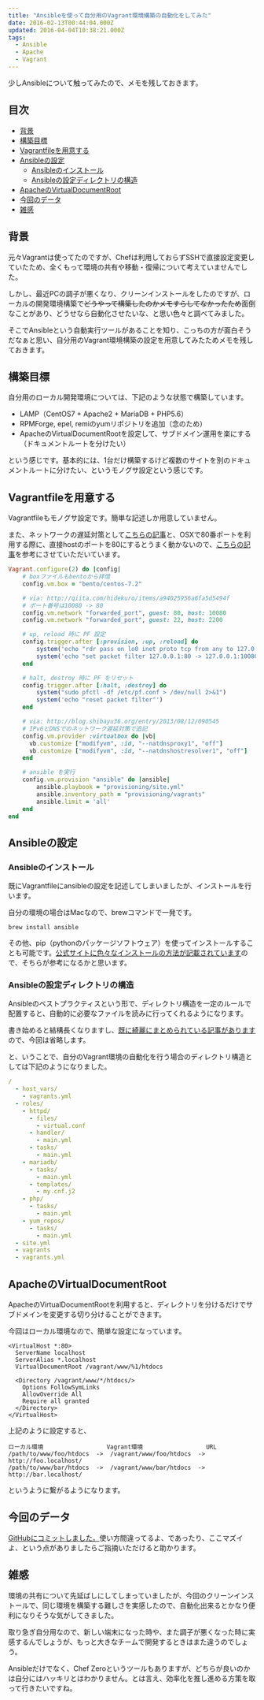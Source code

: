 ```yaml
---
title: "Ansibleを使って自分用のVagrant環境構築の自動化をしてみた"
date: 2016-02-13T00:44:04.000Z
updated: 2016-04-04T10:38:21.000Z
tags: 
  - Ansible
  - Apache
  - Vagrant
---
```



少しAnsibleについて触ってみたので、メモを残しておきます。


## 目次

- [背景](#background)
- [構築目標](#goal)
- [Vagrantfileを用意する](#vagrant)
- [Ansibleの設定](#ansible)
  - [Ansibleのインストール](#install)
  - [Ansibleの設定ディレクトリの構造](#directory)
- [ApacheのVirtualDocumentRoot](#apache)
- [今回のデータ](#data)
- [雑感](#other)


## <a name="background">背景</a>

元々Vagrantは使ってたのですが、Chefは利用しておらずSSHで直接設定変更していたため、全くもって環境の共有や移動・復帰について考えていませんでした。

しかし、最近PCの調子が悪くなり、クリーンインストールをしたのですが、ローカルの開発環境構築で<del>どうやって構築したのかメモすらしてなかったため</del>面倒なことがあり、どうせなら自動化させたいな、と思い色々と調べてみました。

そこでAnsibleという自動実行ツールがあることを知り、こっちの方が面白そうだなぁと思い、自分用のVagrant環境構築の設定を用意してみたためメモを残しておきます。


## <a name="goal">構築目標</a>

自分用のローカル開発環境については、下記のような状態で構築しています。

- LAMP（CentOS7 + Apache2 + MariaDB + PHP5.6）
- RPMForge, epel, remiのyumリポジトリを追加（念のため）
- ApacheのVirtualDocumentRootを設定して、サブドメイン運用を楽にする（ドキュメントルートを分けたい）

という感じです。基本的には、1台だけ構築するけど複数のサイトを別のドキュメントルートに分けたい、というモノグサ設定という感じです。


## <a name="vagrant">Vagrantfileを用意する</a>

Vagrantfileもモノグサ設定です。簡単な記述しか用意していません。

また、ネットワークの遅延対策として[こちらの記事](http://blog.shibayu36.org/entry/2013/08/12/090545)と、OSXで80番ポートを利用する際に、直接hostのポートを80にするとうまく動かないので、[こちらの記事](http://qiita.com/hidekuro/items/a94025956a6fa5d5494f)を参考にさせていただいています。

```ruby
Vagrant.configure(2) do |config|
    # boxファイルもbentoから拝借
    config.vm.box = "bento/centos-7.2"

    # via: http://qiita.com/hidekuro/items/a94025956a6fa5d5494f
    # ポート番号は10080 -> 80
    config.vm.network "forwarded_port", guest: 80, host: 10080
    config.vm.network "forwarded_port", guest: 22, host: 2200

    # up, reload 時に PF 設定
    config.trigger.after [:provision, :up, :reload] do
        system('echo "rdr pass on lo0 inet proto tcp from any to 127.0.0.1 port 80 -> 127.0.0.1 port 10080" | sudo pfctl -ef - > /dev/null 2>&1')
        system('echo "set packet filter 127.0.0.1:80 -> 127.0.0.1:10080"')
    end

    # halt, destroy 時に PF をリセット
    config.trigger.after [:halt, :destroy] do
        system("sudo pfctl -df /etc/pf.conf > /dev/null 2>&1")
        system('echo "reset packet filter"')
    end

    # via: http://blog.shibayu36.org/entry/2013/08/12/090545
    # IPv6とDNSでのネットワーク遅延対策で追記
    config.vm.provider :virtualbox do |vb|
      vb.customize ["modifyvm", :id, "--natdnsproxy1", "off"]
      vb.customize ["modifyvm", :id, "--natdnshostresolver1", "off"]
    end

    # ansible を実行
    config.vm.provision "ansible" do |ansible|
        ansible.playbook = "provisioning/site.yml"
        ansible.inventory_path = "provisioning/vagrants"
        ansible.limit = 'all'
    end
end
```


## <a name="ansible">Ansibleの設定</a>

### <a name="install">Ansibleのインストール</a>

既にVagrantfileにansibleの設定を記述してしまいましたが、インストールを行います。

自分の環境の場合はMacなので、brewコマンドで一発です。

```shell
brew install ansible
```

その他、pip（pythonのパッケージソフトウェア）を使ってインストールすることも可能です。[公式サイトに色々なインストールの方法が記載されています](http://docs.ansible.com/ansible/intro_installation.html)ので、そちらが参考になるかと思います。

### <a name="directory">Ansibleの設定ディレクトリの構造</a>

Ansibleのベストプラクティスという形で、ディレクトリ構造を一定のルールで配置すると、自動的に必要なファイルを読みに行ってくれるようになります。

書き始めると結構長くなりますし、[既に綺麗にまとめられている記事があります](http://knowledge.sakura.ad.jp/tech/3084/)ので、今回は省略します。

と、いうことで、自分のVagrant環境の自動化を行う場合のディレクトリ構造としては下記のようになりました。

```yaml
/
  - host_vars/
    - vagrants.yml
  - roles/
    - httpd/
      - files/
        - virtual.conf
      - handler/
        - main.yml
      - tasks/
        - main.yml
    - mariadb/
      - tasks/
        - main.yml
      - templates/
        - my.cnf.j2
    - php/
      - tasks/
        - main.yml
    - yum_repos/
      - tasks/
        - main.yml
  - site.yml
  - vagrants
  - vagrants.yml
```


## <a name="apache">ApacheのVirtualDocumentRoot</a>

ApacheのVirtualDocumentRootを利用すると、ディレクトリを分けるだけでサブドメインを変更する切り分けることができます。

今回はローカル環境なので、簡単な設定になっています。

```apacheconf
<VirtualHost *:80>
  ServerName localhost
  ServerAlias *.localhost
  VirtualDocumentRoot /vagrant/www/%1/htdocs

  <Directory /vagrant/www/*/htdocs/>
    Options FollowSymLinks
    AllowOverride All
    Require all granted
  </Directory>
</VirtualHost>
```

上記のように設定すると、

```shell
ローカル環境                  Vagrant環境                  URL
/path/to/www/foo/htdocs  ->  /vagrant/www/foo/htdocs  ->  http://foo.localhost/
/path/to/www/bar/htdocs  ->  /vagrant/www/bar/htdocs  ->  http://bar.localhost/
```

というように繋がるようになります。


## <a name="data">今回のデータ</a>

[GitHubにコミットしました。](https://github.com/sus-happy/VagrantAnsible)使い方間違ってるよ、であったり、ここマズイよ、という点がありましたらご指摘いただけると助かります。


## <a name="other">雑感</a>

環境の共有について先延ばしにしてしまっていましたが、今回のクリーンインストールで、同じ環境を構築する難しさを実感したので、自動化出来るとかなり便利になりそうな気がしてきました。

取り急ぎ自分用なので、新しい端末になった時や、また調子が悪くなった時に実感するんでしょうが、もっと大きなチームで開発するときはまた違うのでしょう。

Ansibleだけでなく、Chef Zeroというツールもありますが、どちらが良いのかは自分にはハッキリとはわかりません。とは言え、効率化を推し進める方策を取って行きたいですね。